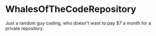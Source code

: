 # WhalesOfTheCodeRepository
Just a random guy coding, who doesn't want to pay $7 a month for a private repository.
